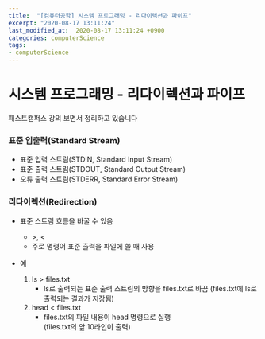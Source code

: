 ```yaml
---
title:  "[컴퓨터공학] 시스템 프로그래밍 - 리다이렉션과 파이프"
excerpt: "2020-08-17 13:11:24"
last_modified_at:  2020-08-17 13:11:24 +0900
categories: computerScience
tags:
- computerScience
---
```


# 시스템 프로그래밍 - 리다이렉션과 파이프  

패스트캠퍼스 강의 보면서 정리하고 있습니다  


### 표준 입출력(Standard Stream)  

* 표준 입력 스트림(STDIN, Standard Input Stream)  
* 표준 출력 스트림(STDOUT, Standard Output Stream)  
* 오류 출력 스트림(STDERR, Standard Error Stream)  


### 리다이렉션(Redirection)  

* 표준 스트림 흐름을 바꿀 수 있음  
  + \>, <
  + 주로 명령어 표준 출력을 파일에 쓸 때 사용  

* 예  
  1. ls > files.txt  
      - ls로 출력되는 표준 출력 스트림의 방향을 files.txt로 바꿈
    (files.txt에 ls로 출력되는 결과가 저장됨)  
  2. head < files.txt  
      - files.txt의 파일 내용이 head 명령으로 실행  
    (files.txt의 앞 10라인이 출력)  
